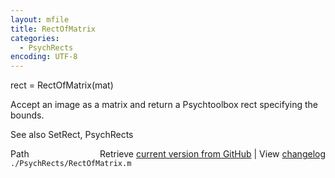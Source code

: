 ```yaml
---
layout: mfile
title: RectOfMatrix
categories:
  - PsychRects
encoding: UTF-8
---
```


rect = RectOfMatrix(mat)

Accept an image as a matrix and return a Psychtoolbox rect specifying
the bounds.

See also SetRect, PsychRects


<div class="code_header" style="text-align:right;">
  <span style="float:left;">Path&nbsp;&nbsp;</span> <span class="counter">Retrieve <a href=
  "https://raw.github.com/Psychtoolbox-3/Psychtoolbox-3/beta/./PsychRects/RectOfMatrix.m">current version from GitHub</a> | View <a href=
  "https://github.com/Psychtoolbox-3/Psychtoolbox-3/commits/beta/./PsychRects/RectOfMatrix.m">changelog</a></span>
</div>
<div class="code">
  <code>./PsychRects/RectOfMatrix.m</code>
</div>
